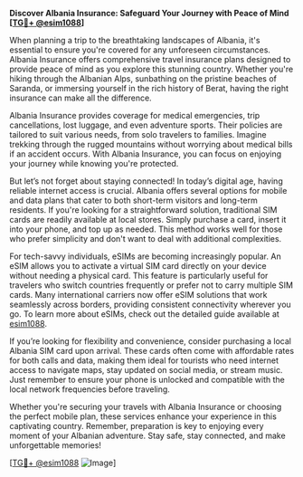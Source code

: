 **Discover Albania Insurance: Safeguard Your Journey with Peace of Mind [[TG💪+ @esim1088](https://t.me/s/esim1088)]**

When planning a trip to the breathtaking landscapes of Albania, it's essential to ensure you're covered for any unforeseen circumstances. Albania Insurance offers comprehensive travel insurance plans designed to provide peace of mind as you explore this stunning country. Whether you're hiking through the Albanian Alps, sunbathing on the pristine beaches of Saranda, or immersing yourself in the rich history of Berat, having the right insurance can make all the difference.

Albania Insurance provides coverage for medical emergencies, trip cancellations, lost luggage, and even adventure sports. Their policies are tailored to suit various needs, from solo travelers to families. Imagine trekking through the rugged mountains without worrying about medical bills if an accident occurs. With Albania Insurance, you can focus on enjoying your journey while knowing you're protected.

But let’s not forget about staying connected! In today’s digital age, having reliable internet access is crucial. Albania offers several options for mobile and data plans that cater to both short-term visitors and long-term residents. If you're looking for a straightforward solution, traditional SIM cards are readily available at local stores. Simply purchase a card, insert it into your phone, and top up as needed. This method works well for those who prefer simplicity and don't want to deal with additional complexities.

For tech-savvy individuals, eSIMs are becoming increasingly popular. An eSIM allows you to activate a virtual SIM card directly on your device without needing a physical card. This feature is particularly useful for travelers who switch countries frequently or prefer not to carry multiple SIM cards. Many international carriers now offer eSIM solutions that work seamlessly across borders, providing consistent connectivity wherever you go. To learn more about eSIMs, check out the detailed guide available at [esim1088](https://t.me/s/esim1088).

If you’re looking for flexibility and convenience, consider purchasing a local Albania SIM card upon arrival. These cards often come with affordable rates for both calls and data, making them ideal for tourists who need internet access to navigate maps, stay updated on social media, or stream music. Just remember to ensure your phone is unlocked and compatible with the local network frequencies before traveling.

Whether you're securing your travels with Albania Insurance or choosing the perfect mobile plan, these services enhance your experience in this captivating country. Remember, preparation is key to enjoying every moment of your Albanian adventure. Stay safe, stay connected, and make unforgettable memories!

[[TG💪+ @esim1088](https://t.me/s/esim1088) ![Image](https://i.postimg.cc/Y0z9fWf4/image.png)]